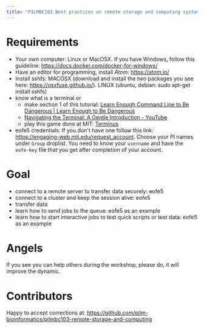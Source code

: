 ```yaml
---
title: "PILMBC103 Best practices on remote storage and computing systems"
---
```


# Requirements

- Your own computer: Linux or MacOSX. If you have Windows, follow this guideline: https://docs.docker.com/docker-for-windows/ 
- Have an editor for programming, install _Atom_: https://atom.io/
- Install sshfs: MACOSX (download and install the _two_ packages you see here: https://osxfuse.github.io/). LINUX (ubuntu, debian: sudo apt-get install sshfs)
- know what is a terminal or
	-  make section 1 of this tutorial: [Learn Enough Command Line to Be Dangerous |  Learn Enough to Be Dangerous](https://www.learnenough.com/command-line-tutorial/basics)
	- [Navigating the Terminal: A Gentle Introduction - YouTube](https://www.youtube.com/watch?v=Vhcx4KJbtes&feature=youtu.be)
	- play this game done at MIT: [Terminus](http://web.mit.edu/mprat/Public/web/Terminus/Web/main.html)
- eofe5 credentials: If you don't have one follow this link: https://engaging-web.mit.edu/request_account. Choose your PI names under `Group` droplist. You need to know your `username` and have the `eofe-key` file that you get after completion of your account.


# Goal

* connect to a remote server to transfer data securely: eofe5
* connect to a cluster and keep the session alive: eofe5
* transfer data
* learn how to send jobs to the queue: eofe5 as an example
* learn how to start interactive jobs to test quick scripts or test data: eofe5 as an example

# Angels

If you see you can help others during the workshop, please do, it will improve the dynamic.

# Contributors

Happy to accept corrections at: https://github.com/pilm-bioinformatics/pilmbc103-remote-storage-and-computing
